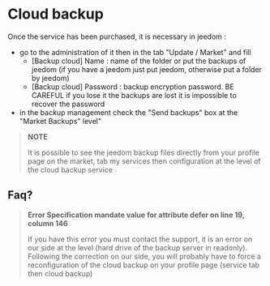 # Cloud backup

Once the service has been purchased, it is necessary in jeedom : 

- go to the administration of it then in the tab "Update / Market" and fill
  - [Backup cloud] Name : name of the folder or put the backups of jeedom (if you have a jeedom just put jeedom, otherwise put a folder by jeedom)
  - [Backup cloud] Password : backup encryption password. BE CAREFUL if you lose it the backups are lost it is impossible to recover the password
- in the backup management check the "Send backups" box at the "Market Backups" level"

>**NOTE**
>
>It is possible to see the jeedom backup files directly from your profile page on the market, tab my services then configuration at the level of the cloud backup service

## Faq?

> **Error Specification mandate value for attribute defer on line 19, column 146**
>
> If you have this error you must contact the support, it is an error on our side at the level (hard drive of the backup server in readonly).
> Following the correction on our side, you will probably have to force a reconfiguration of the cloud backup on your profile page (service tab then cloud backup)
